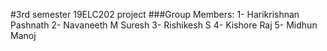 #3rd semester 19ELC202 project
###Group Members:
1- Harikrishnan Pashnath
2- Navaneeth M Suresh
3- Rishikesh S
4- Kishore Raj
5- Midhun Manoj
